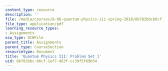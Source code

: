 ```yaml
---
content_type: resource
description: ''
file: /media/courses/8-06-quantum-physics-iii-spring-2018/8b782bbcb6cf1ef7d63fcc39f5f69b54_MIT8_06S18ps1.pdf
file_type: application/pdf
learning_resource_types:
- Assignments
ocw_type: OCWFile
parent_title: Assignments
parent_type: CourseSection
resourcetype: Document
title: 'Quantum Physics III: Problem Set 1'
uid: 8b782bbc-b6cf-1ef7-d63f-cc39f5f69b54
---
```

